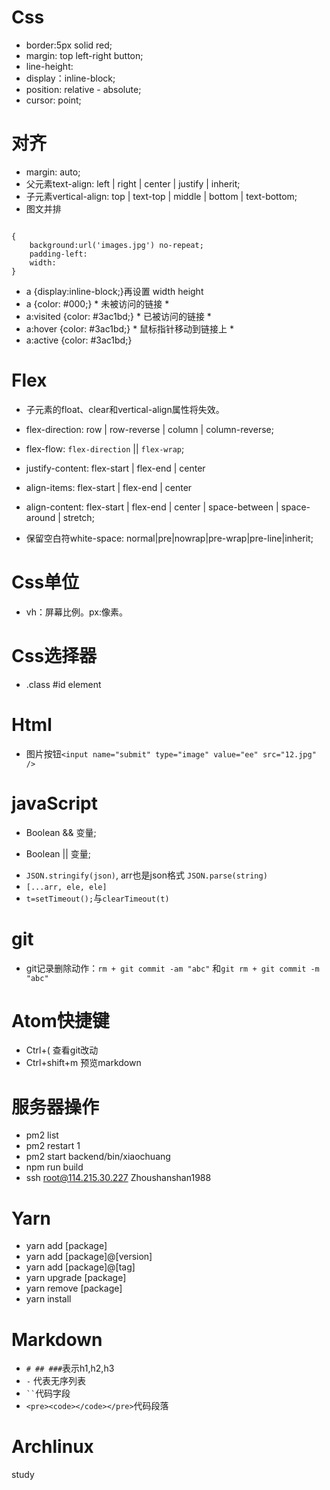 # Css
- border:5px solid red;
- margin: top left-right button;
- line-height:
- display：inline-block;
- position: relative - absolute;
- cursor: point;
# 对齐
- margin: auto;
- 父元素text-align: left | right | center | justify | inherit;
- 子元素vertical-align: top | text-top | middle | bottom | text-bottom;
- 图文并排
<pre><code>
{
	background:url('images.jpg') no-repeat;
	padding-left:
	width:
}
</pre></code>
- a {display:inline-block;}再设置 width height
- a {color: #000;}		* 未被访问的链接 *
- a:visited {color: #3ac1bd;}	* 已被访问的链接 *
- a:hover {color: #3ac1bd;}	* 鼠标指针移动到链接上 *
- a:active {color: #3ac1bd;}
# Flex
- 子元素的float、clear和vertical-align属性将失效。
- flex-direction: row | row-reverse | column | column-reverse;
- flex-flow: `flex-direction` || `flex-wrap`;
- justify-content: flex-start | flex-end | center
- align-items: flex-start | flex-end | center
- align-content: flex-start | flex-end | center | space-between | space-around | stretch;

- 保留空白符white-space: normal|pre|nowrap|pre-wrap|pre-line|inherit;
# Css单位
- vh：屏幕比例。px:像素。
# Css选择器
- .class	#id	element

# Html
- 图片按钮`<input name="submit" type="image" value="ee" src="12.jpg" />`

# javaScript
- Boolean && 变量;
* Boolean || 变量;
- `JSON.stringify(json)`, arr也是json格式 `JSON.parse(string)`
- `[...arr, ele, ele]`
- `t=setTimeout();`与`clearTimeout(t)`
# git
- git记录删除动作：`rm + git commit -am "abc"` 和`git rm + git commit -m "abc"`

# Atom快捷键
- Ctrl+( 查看git改动
- Ctrl+shift+m 预览markdown

# 服务器操作
- pm2 list
- pm2 restart 1
- pm2 start backend/bin/xiaochuang
- npm run build
- ssh root@114.215.30.227	Zhoushanshan1988

# Yarn
- yarn add [package]
- yarn add [package]@[version]
- yarn add [package]@[tag]
- yarn upgrade [package]
- yarn remove [package]
- yarn install

# Markdown
- `# ## ###`表示h1,h2,h3
- `-` 代表无序列表
- ` `` `代码字段
- `<pre><code></code></pre>`代码段落
# Archlinux
study
